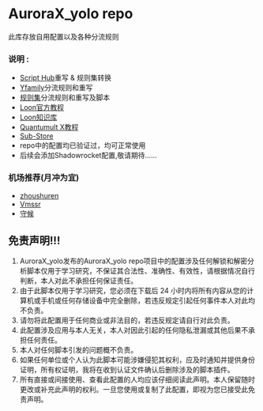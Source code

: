 # AuroraX_yolo repo
此库存放自用配置以及各种分流规则
### 说明 :
* [Script Hub](https://scripthub.vercel.app/)重写 & 规则集转换 
* [Yfamily](https://whatshub.top/)分流规则和重写
* [规则集](https://github.com/blackmatrix7/ios_rule_script)分流规则和重写及脚本
* [Loon官方教程](https://is.gd/V6nyGA)
* [Loon知识库](http://docs.nsloon.com/)
* [Quantumult X教程](https://qx.atlucky.me/)
* [Sub-Store](https://github.com/sub-store-org/Sub-Store)
* repo中的配置均已验证过，均可正常使用
* 后续会添加Shadowrocket配置,敬请期待......
### 机场推荐(月冲为宜)
* [zhoushuren](https://zhoushuren.me/#/register?code=lhtSjHBR)
* [Vmssr](https://ajax.vmssr.cc/#/register?code=GlFF6ROw)
* [守候](https://dashboard.xttlove.uk/#/register?code=b03bYHxK)
## 免责声明!!!
1. AuroraX_yolo发布的AuroraX_yolo repo项目中的配置涉及任何解锁和解密分析脚本仅用于学习研究，不保证其合法性、准确性、有效性，请根据情况自行判断，本人对此不承担任何保证责任。
2. 由于此脚本仅用于学习研究，您必须在下载后 24 小时内将所有内容从您的计算机或手机或任何存储设备中完全删除，若违反规定引起任何事件本人对此均不负责。
3. 请勿将此配置用于任何商业或非法目的，若违反规定请自行对此负责。
4. 此配置涉及应用与本人无关，本人对因此引起的任何隐私泄漏或其他后果不承担任何责任。
5. 本人对任何脚本引发的问题概不负责。
6. 如果任何单位或个人认为此脚本可能涉嫌侵犯其权利，应及时通知并提供身份证明，所有权证明，我将在收到认证文件确认后删除涉及的脚本插件。
7. 所有直接或间接使用、查看此配置的人均应该仔细阅读此声明。本人保留随时更改或补充此声明的权利。一旦您使用或复制了此配置，即视为您已接受此免责声明。
